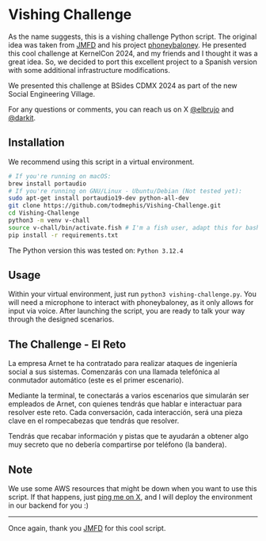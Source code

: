 # Vishing Challenge

As the name suggests, this is a vishing challenge Python script. The original idea was taken from [JMFD](https://x.com/hackandbackpack) and his project [phoneybaloney](https://github.com/hackandbackpack/phoneybaloney). He presented this cool challenge at KernelCon 2024, and my friends and I thought it was a great idea. So, we decided to port this excellent project to a Spanish version with some additional infrastructure modifications.

We presented this challenge at BSides CDMX 2024 as part of the new Social Engineering Village.

For any questions or comments, you can reach us on X [@elbrujo](https://x.com/todmephis) and [@darkit](https://x.com/dark1t).

## Installation

We recommend using this script in a virtual environment.

```bash
# If you're running on macOS:
brew install portaudio
# If you're running on GNU/Linux - Ubuntu/Debian (Not tested yet):
sudo apt-get install portaudio19-dev python-all-dev
git clone https://github.com/todmephis/Vishing-Challenge.git
cd Vishing-Challenge
python3 -m venv v-chall
source v-chall/bin/activate.fish # I'm a fish user, adapt this for bash
pip install -r requirements.txt
```

The Python version this was tested on: `Python 3.12.4`

## Usage

Within your virtual environment, just run `python3 vishing-challenge.py`. You will need a microphone to interact with phoneybaloney, as it only allows for input via voice. After launching the script, you are ready to talk your way through the designed scenarios.

## The Challenge - El Reto

La empresa Arnet te ha contratado para realizar ataques de ingeniería social a sus sistemas. Comenzarás con una llamada telefónica al conmutador automático (este es el primer escenario).

Mediante la terminal, te conectarás a varios escenarios que simularán ser empleados de Arnet, con quienes tendrás que hablar e interactuar para resolver este reto. Cada conversación, cada interacción, será una pieza clave en el rompecabezas que tendrás que resolver.

Tendrás que recabar información y pistas que te ayudarán a obtener algo muy secreto que no debería compartirse por teléfono (la bandera).

## Note

We use some AWS resources that might be down when you want to use this script. If that happens, just [ping me on X](https://x.com/todmephis), and I will deploy the environment in our backend for you :)

---

Once again, thank you [JMFD](https://x.com/hackandbackpack) for this cool script.
